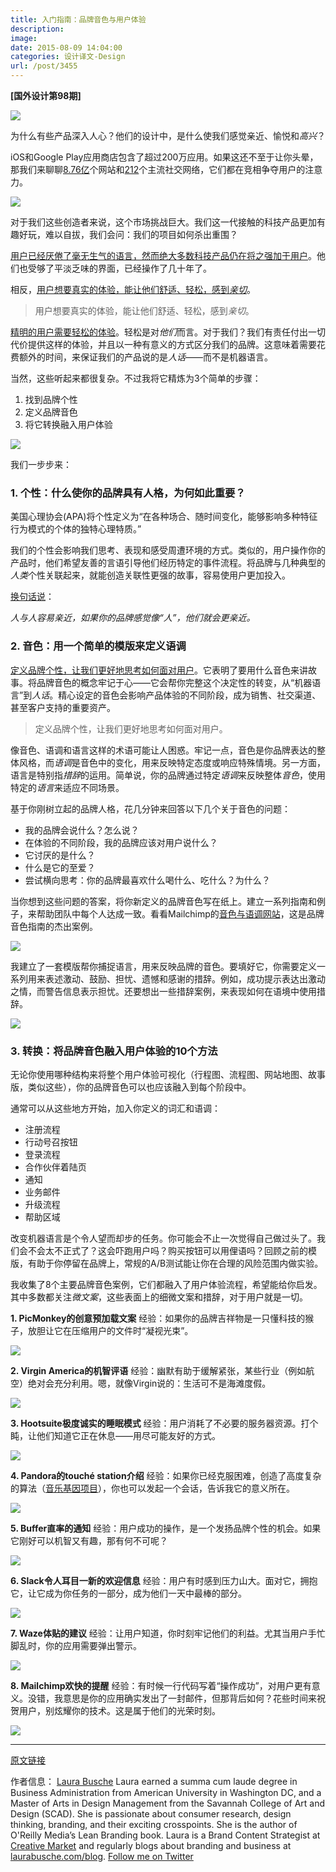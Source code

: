 ```yaml
---
title: 入门指南：品牌音色与用户体验
description: 
image: 
date: 2015-08-09 14:04:00
categories: 设计译文-Design
url: /post/3455
---
```


**[国外设计第98期]**

![](https://cdn.victor42.work/posts/2015-08/08-09/1-kBgz6rxJk1stydnPttgVsA.jpeg)

为什么有些产品深入人心？他们的设计中，是什么使我们感觉亲近、愉悦和*高兴*？

iOS和Google Play应用商店包含了超过200万应用。如果这还不至于让你头晕，那我们来聊聊[8.76亿](http://news.netcraft.com/archives/2015/01/15/january-2015-web-server-survey.html)个网站和[212](https://en.wikipedia.org/wiki/List_of_social_networking_websites)个主流社交网络，它们都在竞相争夺用户的注意力。

![](https://cdn.victor42.work/posts/2015-08/08-09/0-Q6XiDhEGeRgMM-JC.jpg)

对于我们这些创造者来说，这个市场挑战巨大。我们这一代接触的科技产品更加有趣好玩，难以自拔，我们会问：我们的项目如何杀出重围？

[用户已经厌倦了毫无生气的语言，然而绝大多数科技产品仍在将之强加于用户](https://twitter.com/intent/tweet?text=%22Users+are+tired+of+the+lifeless+language+that+a+vast+majority+of+tech+products+still+force...%22+http%3A%2F%2Fblog.invisionapp.com%2Fbrand-voice-and-ux-a-starter-guide%2F+via+%40InVisionApp)。他们也受够了平淡乏味的界面，已经操作了几十年了。

相反，[用户想要真实的体验，能让他们舒适、轻松，感到*亲切*](https://twitter.com/intent/tweet?text=%22users+want+genuine+experiences+that+bring+comfort%2C+ease%2C+and+a+sense+of...%22+http%3A%2F%2Fblog.invisionapp.com%2Fbrand-voice-and-ux-a-starter-guide%2F+via+%40InVisionApp)。

> 用户想要真实的体验，能让他们舒适、轻松，感到*亲切*。

[精明的用户需要轻松的体验](https://twitter.com/intent/tweet?text=%22Sophisticated+consumers+call+for+effortless+experiences%22+http%3A%2F%2Fblog.invisionapp.com%2Fbrand-voice-and-ux-a-starter-guide%2F+via+%40InVisionApp)。轻松是对*他们*而言。对于我们？我们有责任付出一切代价提供这样的体验，并且以一种有意义的方式区分我们的品牌。这意味着需要花费额外的时间，来保证我们的产品说的是*人话*——而不是机器语言。

当然，这些听起来都很复杂。不过我将它精炼为3个简单的步骤：

1. 找到品牌个性
2. 定义品牌音色
3. 将它转换融入用户体验

![](https://cdn.victor42.work/posts/2015-08/08-09/0-dxm7yYL7n1pyPqJB.jpg)

我们一步步来：

### 1. 个性：什么使你的品牌具有人格，为何如此重要？

美国心理协会(APA)将个性定义为“在各种场合、随时间变化，能够影响多种特征行为模式的个体的独特心理特质。”

我们的个性会影响我们思考、表现和感受周遭环境的方式。类似的，用户操作你的产品时，他们希望友善的言语引导他们经历特定的事件流程。将品牌与几种典型的*人类*个性关联起来，就能创造关联性更强的故事，容易使用户更加投入。

[换句话说](https://books.google.com/books?id=PoWMBAAAQBAJ&pg=PA39&lpg=PA39#v=onepage&q&f=false)：

*人与人容易亲近，如果你的品牌感觉像“人”，他们就会更亲近。*

### 2. 音色：用一个简单的模版来定义语调

[定义品牌个性，让我们更好地思考如何面对用户](https://twitter.com/intent/tweet?text=%22Defining+our+brand+personality+gives+us+a+better+idea+of+how+we+should+face+the+user%22+http%3A%2F%2Fblog.invisionapp.com%2Fbrand-voice-and-ux-a-starter-guide%2F+via+%40InVisionApp)。它表明了要用什么音色来讲故事。将品牌音色的概念牢记于心——它会帮你完整这个决定性的转变，从“机器语言”到*人话*。精心设定的音色会影响产品体验的不同阶段，成为销售、社交渠道、甚至客户支持的重要资产。

> 定义品牌个性，让我们更好地思考如何面对用户。

像音色、语调和语言这样的术语可能让人困惑。牢记一点，音色是你品牌表达的整体风格，而*语调*是音色中的变化，用来反映特定态度或响应特殊情境。另一方面，语言是特别指*措辞*的运用。简单说，你的品牌通过特定*语调*来反映整体*音色*，使用特定的*语言*来适应不同场景。

基于你刚树立起的品牌人格，花几分钟来回答以下几个关于音色的问题：

* 我的品牌会说什么？怎么说？
* 在体验的不同阶段，我的品牌应该对用户说什么？
* 它讨厌的是什么？
* 什么是它的至爱？
* 尝试横向思考：你的品牌最喜欢什么喝什么、吃什么？为什么？

当你想到这些问题的答案，将你新定义的品牌音色写在纸上。建立一系列指南和例子，来帮助团队中每个人达成一致。看看Mailchimp的[音色与语调网站](http://voiceandtone.com/)，这是品牌音色指南的杰出案例。

![](https://cdn.victor42.work/posts/2015-08/08-09/0-ghu5c0eAfTQb831m.jpg)

我建立了一套模版帮你捕捉语言，用来反映品牌的音色。要填好它，你需要定义一系列用来表述激动、鼓励、担忧、遗憾和感谢的措辞。例如，成功提示表达出激动之情，而警告信息表示担忧。还要想出一些措辞案例，来表现如何在语境中使用措辞。

![](https://cdn.victor42.work/posts/2015-08/08-09/0-neh7WjEPkaeCaraX.jpg)

### 3. 转换：将品牌音色融入用户体验的10个方法

无论你使用哪种结构来将整个用户体验可视化（行程图、流程图、网站地图、故事版，类似这些），你的品牌音色可以也应该融入到每个阶段中。

通常可以从这些地方开始，加入你定义的词汇和语调：

* 注册流程
* 行动号召按钮
* 登录流程
* 合作伙伴着陆页
* 通知
* 业务邮件
* 升级流程
* 帮助区域

改变机器语言是个令人望而却步的任务。你可能会不止一次觉得自己做过头了。我们会不会太不正式了？这会吓跑用户吗？购买按钮可以用俚语吗？回顾之前的模版，有助于你停留在品牌上，常规的A/B测试能让你在合理的风险范围内做实验。

我收集了8个主要品牌音色案例，它们都融入了用户体验流程，希望能给你启发。其中多数都关注*微文案*，这些表面上的细微文案和措辞，对于用户就是一切。

**1. PicMonkey的创意预加载文案** 经验：如果你的品牌吉祥物是一只懂科技的猴子，放胆让它在压缩用户的文件时“凝视光束”。

![](https://cdn.victor42.work/posts/2015-08/08-09/0-h7HvwfPv3v48sC3v.jpg)

**2. Virgin America的机智评语** 经验：幽默有助于缓解紧张，某些行业（例如航空）绝对会充分利用。嗯，就像Virgin说的：生活可不是海滩度假。

![](https://cdn.victor42.work/posts/2015-08/08-09/0-rviwEBpfF-lwrGZj.jpg)

**3. Hootsuite极度诚实的睡眠模式** 经验：用户消耗了不必要的服务器资源。打个盹，让他们知道它正在休息——用尽可能友好的方式。

![](https://cdn.victor42.work/posts/2015-08/08-09/0-S5iwZOV7JXDLks4k.jpg)

**4. Pandora的touché station介绍** 经验：如果你已经克服困难，创造了高度复杂的算法（[音乐基因项目](http://www.pandora.com/about/mgp)），你也可以发起一个会话，告诉我它的意义所在。

![](https://cdn.victor42.work/posts/2015-08/08-09/0-nfEWx--w_8pAGBLm.jpg)

**5. Buffer直率的通知** 经验：用户成功的操作，是一个发扬品牌个性的机会。如果它刚好可以机智又有趣，那有何不可呢？

![](https://cdn.victor42.work/posts/2015-08/08-09/0-MdYUzyGOqwNrB5zL.jpg)

**6. Slack令人耳目一新的欢迎信息** 经验：用户有时感到压力山大。面对它，拥抱它，让它成为你任务的一部分，成为他们一天中最棒的部分。

![](https://cdn.victor42.work/posts/2015-08/08-09/0-q8MWansogbHyuifQ.jpg)

**7. Waze体贴的建议** 经验：让用户知道，你时刻牢记他们的利益。尤其当用户手忙脚乱时，你的应用需要弹出警示。

![](https://cdn.victor42.work/posts/2015-08/08-09/0-3RnpN9zoBzoAkKsp.png)

**8. Mailchimp欢快的提醒** 经验：有时候一行代码写着“操作成功”，对用户更有意义。没错，我意思是你的应用确实发出了一封邮件，但那背后如何？花些时间来祝贺用户，别炫耀你的技术。这是属于他们的光荣时刻。

![](https://cdn.victor42.work/posts/2015-08/08-09/0-dKZha6zZN4Jx2o3g.jpg)

---

[原文链接](http://blog.invisionapp.com/brand-voice-and-ux-a-starter-guide/)

作者信息：
[Laura Busche](http://blog.invisionapp.com/author/laura-busche-guest-author/)
Laura earned a summa cum laude degree in Business Administration from American University in Washington DC, and a Master of Arts in Design Management from the Savannah College of Art and Design (SCAD). She is passionate about consumer research, design thinking, branding, and their exciting crosspoints. She is the author of O'Reilly Media’s Lean Branding book. Laura is a Brand Content Strategist at [Creative Market](https://creativemarket.com/) and regularly blogs about branding and business at [laurabusche.com/blog](http://laurabusche.com/blog/).
[Follow me on Twitter](https://twitter.com/laurabusche)